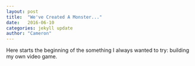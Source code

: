 ```yaml
---
layout: post
title:  "We've Created A Monster..."
date:   2016-06-10
categories: jekyll update
author: "Cameron"
---
```

Here starts the beginning of the something I always wanted to try: building my own video game.
